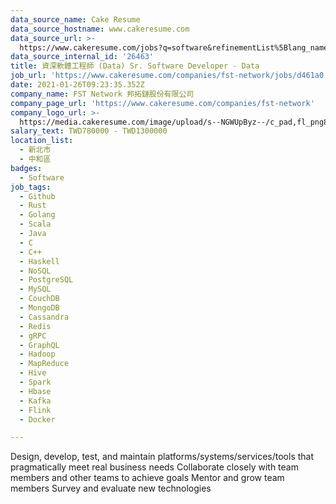 ```yaml
---
data_source_name: Cake Resume
data_source_hostname: www.cakeresume.com
data_source_url: >-
  https://www.cakeresume.com/jobs?q=software&refinementList%5Blang_name%5D%5B0%5D=English&refinementList%5Bsalary_type%5D=per_year&range%5Bsalary_range%5D%5Bmin%5D=1000000&page=2
data_source_internal_id: '26463'
title: 資深軟體工程師 (Data) Sr. Software Developer - Data
job_url: 'https://www.cakeresume.com/companies/fst-network/jobs/d461a0'
date: 2021-01-26T09:23:35.352Z
company_name: FST Network 邦拓鏈股份有限公司
company_page_url: 'https://www.cakeresume.com/companies/fst-network'
company_logo_url: >-
  https://media.cakeresume.com/image/upload/s--NGWUpByz--/c_pad,fl_png8,h_200,w_200/v1610531404/ac8gnbsgjgcdjqkqsdk8.png
salary_text: TWD780000 - TWD1300000
location_list:
  - 新北市
  - 中和區
badges:
  - Software
job_tags:
  - Github
  - Rust
  - Golang
  - Scala
  - Java
  - C
  - C++
  - Haskell
  - NoSQL
  - PostgreSQL
  - MySQL
  - CouchDB
  - MongoDB
  - Cassandra
  - Redis
  - gRPC
  - GraphQL
  - Hadoop
  - MapReduce
  - Hive
  - Spark
  - Hbase
  - Kafka
  - Flink
  - Docker

---
```


Design, develop, test, and maintain platforms/systems/services/tools that pragmatically meet real business needs Collaborate closely with team members and other teams to achieve goals Mentor and grow team members Survey and evaluate new technologies
